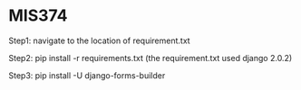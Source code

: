 # MIS374
Step1: navigate to the location of requirement.txt


Step2: pip install -r requirements.txt 
(the requirement.txt used django 2.0.2)



Step3: pip install -U django-forms-builder
